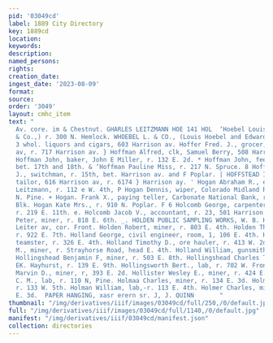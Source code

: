 ```yaml
---
pid: '03049cd'
label: 1889 City Directory
key: 1889cd
location: 
keywords: 
description: 
named_persons: 
rights: 
creation_date: 
ingest_date: '2023-08-09'
format: 
source: 
order: '3049'
layout: cmhc_item
text: "                                                                                        Piteiter
  Av. core. im & Chestnut. GHARLES LEITZMANN HOE 141 HOL  ‘Hoebel Louis, (L. Hoebel
  & Co.,) r. 300 N. Hemlock. WHOEBEL L. & CO., (Louis Hoebel and Edward Nollenberger,)
  3 whol. liquors and cigars, 603 Harrison av. Hoffer Fred. J., grocer, 721 Harrison
  av, r. 717 Harrison av. } Hoffman Alfred, clk, Samuel Berry, 508 Harrison av. .
  Hoffman John, baker, John E Miller, r. 132 E. 2d. * Hoffman John, feeder, r. Alder,
  bet. 17th and 18th. & ‘Hoffman Pauline Miss, r. 217 N. Spruce. 8 Hoffman Thomas
  J., switchman, r. 15th, bet. Harrison av. and F Poplar. | HOFFSTEAD IVER, merchant
  tailor, 616 Harrison av, r. 6174 } Harrison ay. ' Hogan Abraham R., engineer, Charles
  Leitzmann, r. 112 e W. 4th, P Hogan Dennis, wiper, Colorado Midland Ry., bds. 303
  N. Pine. + Hogan. Frank X., paying teller, Carbonate National Bank, r. 14 Emmet
  Blk. Hogan Kate Mrs., r. 910 N. Poplar. F 6 Holcomb George, carpenter, H. C. Dimick,
  r. 219 E. 11th. e. Holcomb Jacob V., accountant, r. 23, 501 Harrison av. ; Holden
  Peter, miner, r. 818 E. 6th. _. HOLDEN PUBLIC SAMPLING WORKS, W. B. Harris, supt,
  Leiter av, cor. Front. Holden Robert, miner, r. 803 E. 4th. Holden Thomas, miner,
  r. 922 E. 7th. Holland George, civil engineer, room, 1, 106 E. 4th. Holland Patrick,
  teamster, r. 326 E. 4th. Holland Timothy D., ore hauler, r. 413 W. 2d. Holland Timothy
  M., miner, r. Strayhorse Road, head E. 4th. Holland William, gunsmith, 112 E. 4th.
  Hollingshead Benjamin F, miner, r. 503 E. 8th. Hollingshead Charles T. waiter, EK.
  EK. Hayhurst, r. 139 E. 9th. Hollingsworth Bert., lab, r. 702 W. Front. Hollister
  Marvin D., miner, r, 393 E. 2d. Hollister Wesley E., miner, r. 424 E. 2d. Holloway
  C. M., lab, r. 110 N, Pine. Holmaa Charles, miner, r. 134 E. 3d. Holman Mabel Miss,
  r. 133 W. 5th. Holman William, lab,-r. 113 E. 4th. Holmer Charles, miner, bds. 141
  E. 3d.  PAPER HANGING, xasr erern sr. J, J. QUINN       "
thumbnail: "/img/derivatives/iiif/images/03049cd/full/250,/0/default.jpg"
full: "/img/derivatives/iiif/images/03049cd/full/1140,/0/default.jpg"
manifest: "/img/derivatives/iiif/03049cd/manifest.json"
collection: directories
---
```


